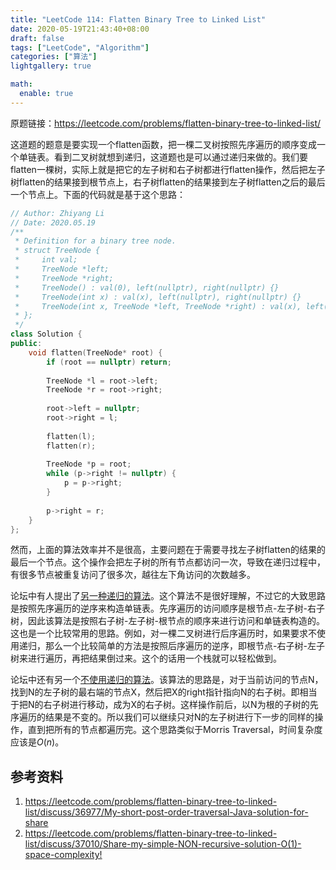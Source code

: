 ```yaml
---
title: "LeetCode 114: Flatten Binary Tree to Linked List"
date: 2020-05-19T21:43:40+08:00
draft: false
tags: ["LeetCode", "Algorithm"]
categories: ["算法"]
lightgallery: true

math:
  enable: true
---
```


原题链接：<https://leetcode.com/problems/flatten-binary-tree-to-linked-list/>

这道题的题意是要实现一个flatten函数，把一棵二叉树按照先序遍历的顺序变成一个单链表。看到二叉树就想到递归，这道题也是可以通过递归来做的。我们要flatten一棵树，实际上就是把它的左子树和右子树都进行flatten操作，然后把左子树flatten的结果接到根节点上，右子树flatten的结果接到左子树flatten之后的最后一个节点上。下面的代码就是基于这个思路：

```cpp
// Author: Zhiyang Li
// Date: 2020.05.19
/**
 * Definition for a binary tree node.
 * struct TreeNode {
 *     int val;
 *     TreeNode *left;
 *     TreeNode *right;
 *     TreeNode() : val(0), left(nullptr), right(nullptr) {}
 *     TreeNode(int x) : val(x), left(nullptr), right(nullptr) {}
 *     TreeNode(int x, TreeNode *left, TreeNode *right) : val(x), left(left), right(right) {}
 * };
 */
class Solution {
public:
    void flatten(TreeNode* root) {
        if (root == nullptr) return;
        
        TreeNode *l = root->left;
        TreeNode *r = root->right;
        
        root->left = nullptr;
        root->right = l;
        
        flatten(l);
        flatten(r);
        
        TreeNode *p = root;
        while (p->right != nullptr) {
            p = p->right;
        }
        
        p->right = r;
    }
};
```

然而，上面的算法效率并不是很高，主要问题在于需要寻找左子树flatten的结果的最后一个节点。这个操作会把左子树的所有节点都访问一次，导致在递归过程中，有很多节点被重复访问了很多次，越往左下角访问的次数越多。

论坛中有人提出了[另一种递归的算法](https://leetcode.com/problems/flatten-binary-tree-to-linked-list/discuss/36977/My-short-post-order-traversal-Java-solution-for-share)。这个算法不是很好理解，不过它的大致思路是按照先序遍历的逆序来构造单链表。先序遍历的访问顺序是根节点-左子树-右子树，因此该算法是按照右子树-左子树-根节点的顺序来进行访问和单链表构造的。这也是一个比较常用的思路。例如，对一棵二叉树进行后序遍历时，如果要求不使用递归，那么一个比较简单的方法是按照后序遍历的逆序，即根节点-右子树-左子树来进行遍历，再把结果倒过来。这个的话用一个栈就可以轻松做到。

论坛中还有另一个[不使用递归的算法](https://leetcode.com/problems/flatten-binary-tree-to-linked-list/discuss/37010/Share-my-simple-NON-recursive-solution-O(1)-space-complexity!)。该算法的思路是，对于当前访问的节点N，找到N的左子树的最右端的节点X，然后把X的right指针指向N的右子树。即相当于把N的右子树进行移动，成为X的右子树。这样操作前后，以N为根的子树的先序遍历的结果是不变的。所以我们可以继续只对N的左子树进行下一步的同样的操作，直到把所有的节点都遍历完。这个思路类似于Morris Traversal，时间复杂度应该是$O(n)$。

## 参考资料
1. <https://leetcode.com/problems/flatten-binary-tree-to-linked-list/discuss/36977/My-short-post-order-traversal-Java-solution-for-share>
2. <https://leetcode.com/problems/flatten-binary-tree-to-linked-list/discuss/37010/Share-my-simple-NON-recursive-solution-O(1)-space-complexity!>
